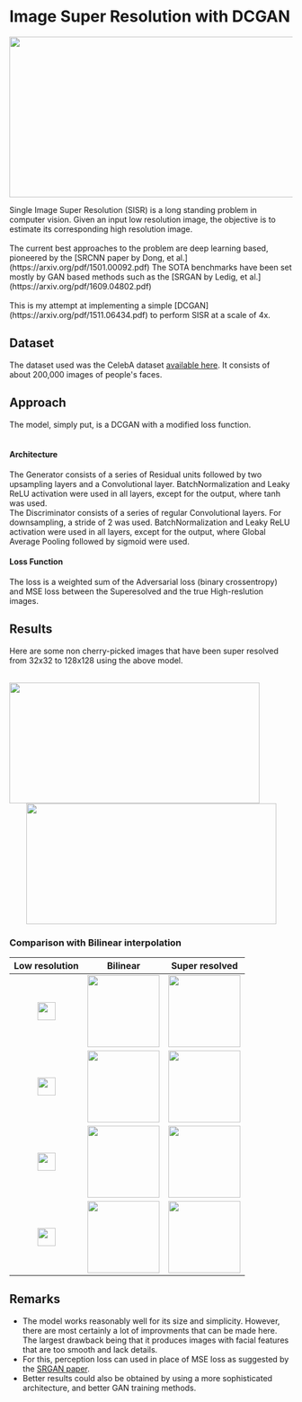 # Image Super Resolution with DCGAN
<p align=center>
<img align = center width="594" height="286" src="https://github.com/metalmachine13/Machine-Learning-Portfolio/blob/master/Image%20Super%20Resolution%20with%20DCGAN/images/Results03.png"/>
</p>
Single Image Super Resolution (SISR) is a long standing problem in computer vision. Given an input low resolution image, the objective is to estimate its corresponding high resolution image. <br/><br/>
The current best approaches to the problem are deep learning based, pioneered by the [SRCNN paper by Dong, et al.](https://arxiv.org/pdf/1501.00092.pdf) The SOTA benchmarks have been set mostly by GAN based methods such as the [SRGAN by Ledig, et al.](https://arxiv.org/pdf/1609.04802.pdf)
<br/><br/>
This is my attempt at implementing a simple [DCGAN](https://arxiv.org/pdf/1511.06434.pdf) to perform SISR at a scale of 4x.

## Dataset
The dataset used was the CelebA dataset [available here](https://www.kaggle.com/jessicali9530/celeba-dataset). It consists of about 200,000 images of people's faces.

## Approach
The model, simply put, is a DCGAN with a modified loss function. <br/><br/>
#### Architecture
The Generator consists of a series of Residual units followed by two upsampling layers and a Convolutional layer. BatchNormalization and Leaky ReLU activation were used in all layers, except for the output, where tanh was used.<br/>
The Discriminator consists of a series of regular Convolutional layers. For downsampling, a stride of 2 was used. BatchNormalization and Leaky ReLU activation were used in all layers, except for the output, where Global Average Pooling followed by sigmoid were used.
#### Loss Function
The loss is a weighted sum of the Adversarial loss (binary crossentropy) and MSE loss between the Superesolved and the true High-reslution images.
## Results
Here are some non cherry-picked images that have been super resolved from 32x32 to 128x128 using the above model.<br/><br/>
<p align="left">
<img align = left width="445" height="215" src="https://github.com/metalmachine13/Machine-Learning-Portfolio/blob/master/Image%20Super%20Resolution%20with%20DCGAN/images/Results01.png"/>
</p>
<p align="center">
<img align = center width="445" height="215" src="https://github.com/metalmachine13/Machine-Learning-Portfolio/blob/master/Image%20Super%20Resolution%20with%20DCGAN/images/Results02.png"/>
</p>

### Comparison with Bilinear interpolation
|Low resolution|Bilinear|Super resolved|
|---|---|---|
|<p align="center"><img align = center width="32" height="32" src="https://github.com/metalmachine13/Machine-Learning-Portfolio/blob/master/Image%20Super%20Resolution%20with%20DCGAN/images/LR08.png"/></p>|<img align = center width="128" height="128" src="https://github.com/metalmachine13/Machine-Learning-Portfolio/blob/master/Image%20Super%20Resolution%20with%20DCGAN/images/Bilinear08.png"/>|<img align = center width="128" height="128" src="https://github.com/metalmachine13/Machine-Learning-Portfolio/blob/master/Image%20Super%20Resolution%20with%20DCGAN/images/SR08.png"/>|
|<p align="center"><img align = center width="32" height="32" src="https://github.com/metalmachine13/Machine-Learning-Portfolio/blob/master/Image%20Super%20Resolution%20with%20DCGAN/images/LR02.png"/></p>|<img align = center width="128" height="128" src="https://github.com/metalmachine13/Machine-Learning-Portfolio/blob/master/Image%20Super%20Resolution%20with%20DCGAN/images/Bilinear02.png"/>|<img align = center width="128" height="128" src="https://github.com/metalmachine13/Machine-Learning-Portfolio/blob/master/Image%20Super%20Resolution%20with%20DCGAN/images/SR02.png"/>|
|<p align="center"><img align = center width="32" height="32" src="https://github.com/metalmachine13/Machine-Learning-Portfolio/blob/master/Image%20Super%20Resolution%20with%20DCGAN/images/LR04.png"/></p>|<img align = center width="128" height="128" src="https://github.com/metalmachine13/Machine-Learning-Portfolio/blob/master/Image%20Super%20Resolution%20with%20DCGAN/images/Bilinear04.png"/>|<img align = center width="128" height="128" src="https://github.com/metalmachine13/Machine-Learning-Portfolio/blob/master/Image%20Super%20Resolution%20with%20DCGAN/images/SR04.png"/>|
|<p align="center"><img align = center width="32" height="32" src="https://github.com/metalmachine13/Machine-Learning-Portfolio/blob/master/Image%20Super%20Resolution%20with%20DCGAN/images/LR01.png"/></p>|<img align = center width="128" height="128" src="https://github.com/metalmachine13/Machine-Learning-Portfolio/blob/master/Image%20Super%20Resolution%20with%20DCGAN/images/Bilinear01.png"/>|<img align = center width="128" height="128" src="https://github.com/metalmachine13/Machine-Learning-Portfolio/blob/master/Image%20Super%20Resolution%20with%20DCGAN/images/SR01.png"/>|

## Remarks
- The model works reasonably well for its size and simplicity. However, there are most certainly a lot of improvments that can be made here. The largest drawback being that it produces images with facial features that are too smooth and lack details. 
- For this, perception loss can used in place of MSE loss as suggested by the [SRGAN paper](https://arxiv.org/pdf/1609.04802.pdf).
- Better results could also be obtained by using a more sophisticated architecture, and better GAN training methods.
<br/><br/>
